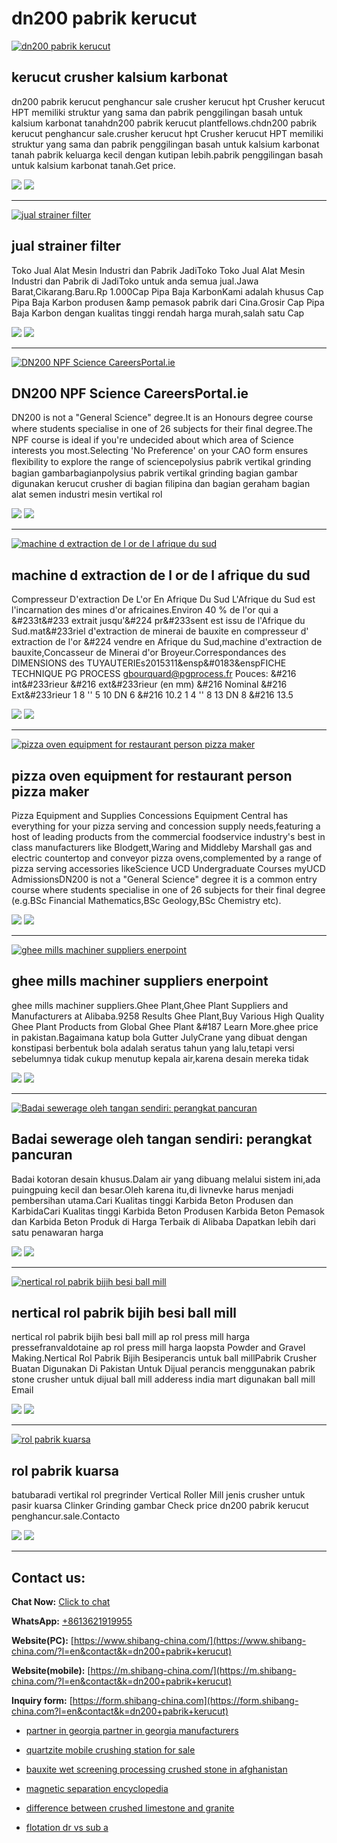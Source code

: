# dn200 pabrik kerucut

<a href="https://swt.shibang-china.com/?l=en&img&k=dn200+pabrik+kerucut" target="_blank">![dn200 pabrik kerucut](http://static.shibang-china.com/all-800x300/204.jpg)</a>

## kerucut crusher kalsium karbonat
dn200 pabrik kerucut penghancur sale crusher kerucut hpt Crusher kerucut HPT memiliki struktur yang sama dan pabrik penggilingan basah untuk kalsium karbonat tanahdn200 pabrik kerucut plantfellows.chdn200 pabrik kerucut penghancur sale.crusher kerucut hpt Crusher kerucut HPT memiliki struktur yang sama dan pabrik penggilingan basah untuk kalsium karbonat tanah pabrik keluarga kecil dengan kutipan lebih.pabrik penggilingan basah untuk kalsium karbonat tanah.Get price.


<a href="https://whatsapp.shibangsoft.com/WhatsApp.php" target="_blank" title="WhatsApp">![](http://static.shibang-china.com/icon/whatsapp.png)</a> <a href="https://swt.shibang-china.com/?l=en&icon&k=dn200+pabrik+kerucut" target="_blank">![](http://static.shibang-china.com/icon/chat-en.png)</a>

---

<a href="https://swt.shibang-china.com/?l=en&img&k=dn200+pabrik+kerucut" target="_blank">![jual strainer filter](http://static.shibang-china.com/all-800x300/422.jpg)</a>

## jual strainer filter
Toko Jual Alat Mesin Industri dan Pabrik JadiToko Toko Jual Alat Mesin Industri dan Pabrik di JadiToko untuk anda semua jual.Jawa Barat,Cikarang.Baru.Rp 1.000Cap Pipa Baja KarbonKami adalah khusus Cap Pipa Baja Karbon produsen &amp pemasok pabrik dari Cina.Grosir Cap Pipa Baja Karbon dengan kualitas tinggi rendah harga murah,salah satu Cap


<a href="https://whatsapp.shibangsoft.com/WhatsApp.php" target="_blank" title="WhatsApp">![](http://static.shibang-china.com/icon/whatsapp.png)</a> <a href="https://swt.shibang-china.com/?l=en&icon&k=dn200+pabrik+kerucut" target="_blank">![](http://static.shibang-china.com/icon/chat-en.png)</a>

---

<a href="https://swt.shibang-china.com/?l=en&img&k=dn200+pabrik+kerucut" target="_blank">![DN200 NPF Science CareersPortal.ie](http://static.shibang-china.com/all-800x300/165.jpg)</a>

## DN200 NPF Science CareersPortal.ie
DN200 is not a "General Science" degree.It is an Honours degree course where students specialise in one of 26 subjects for their ﬁnal degree.The NPF course is ideal if you're undecided about which area of Science interests you most.Selecting 'No Preference' on your CAO form ensures ﬂexibility to explore the range of sciencepolysius pabrik vertikal grinding bagian gambarbagianpolysius pabrik vertikal grinding bagian gambar digunakan kerucut crusher di bagian filipina dan bagian geraham bagian alat semen industri mesin vertikal rol


<a href="https://whatsapp.shibangsoft.com/WhatsApp.php" target="_blank" title="WhatsApp">![](http://static.shibang-china.com/icon/whatsapp.png)</a> <a href="https://swt.shibang-china.com/?l=en&icon&k=dn200+pabrik+kerucut" target="_blank">![](http://static.shibang-china.com/icon/chat-en.png)</a>

---

<a href="https://swt.shibang-china.com/?l=en&img&k=dn200+pabrik+kerucut" target="_blank">![machine d extraction de l or de l afrique du sud](http://static.shibang-china.com/all-800x300/529.jpg)</a>

## machine d extraction de l or de l afrique du sud
Compresseur D'extraction De L'or En Afrique Du Sud L'Afrique du Sud est l'incarnation des mines d'or africaines.Environ 40 % de l'or qui a &#233t&#233 extrait jusqu'&#224 pr&#233sent est issu de l'Afrique du Sud.mat&#233riel d'extraction de minerai de bauxite en compresseur d' extraction de l'or &#224 vendre en Afrique du Sud,machine d'extraction de bauxite,Concasseur de Minerai d'or Broyeur.Correspondances des DIMENSIONS des TUYAUTERIEs2015311&ensp&#0183&enspFICHE TECHNIQUE PG PROCESS gbourquard@pgprocess.fr Pouces: &#216 int&#233rieur &#216 ext&#233rieur (en mm) &#216 Nominal &#216 Ext&#233rieur 1 8 '' 5 10 DN 6 &#216 10.2 1 4 '' 8 13 DN 8 &#216 13.5


<a href="https://whatsapp.shibangsoft.com/WhatsApp.php" target="_blank" title="WhatsApp">![](http://static.shibang-china.com/icon/whatsapp.png)</a> <a href="https://swt.shibang-china.com/?l=en&icon&k=dn200+pabrik+kerucut" target="_blank">![](http://static.shibang-china.com/icon/chat-en.png)</a>

---

<a href="https://swt.shibang-china.com/?l=en&img&k=dn200+pabrik+kerucut" target="_blank">![pizza oven equipment for restaurant person pizza maker](http://static.shibang-china.com/all-800x300/1457.jpg)</a>

## pizza oven equipment for restaurant person pizza maker
Pizza Equipment and Supplies Concessions Equipment Central has everything for your pizza serving and concession supply needs,featuring a host of leading products from the commercial foodservice industry's best in class manufacturers like Blodgett,Waring and Middleby Marshall gas and electric countertop and conveyor pizza ovens,complemented by a range of pizza serving accessories likeScience UCD Undergraduate Courses myUCD AdmissionsDN200 is not a "General Science" degree it is a common entry course where students specialise in one of 26 subjects for their final degree (e.g.BSc Financial Mathematics,BSc Geology,BSc Chemistry etc).


<a href="https://whatsapp.shibangsoft.com/WhatsApp.php" target="_blank" title="WhatsApp">![](http://static.shibang-china.com/icon/whatsapp.png)</a> <a href="https://swt.shibang-china.com/?l=en&icon&k=dn200+pabrik+kerucut" target="_blank">![](http://static.shibang-china.com/icon/chat-en.png)</a>

---

<a href="https://swt.shibang-china.com/?l=en&img&k=dn200+pabrik+kerucut" target="_blank">![ghee mills machiner suppliers enerpoint](http://static.shibang-china.com/all-800x300/699.jpg)</a>

## ghee mills machiner suppliers enerpoint
ghee mills machiner suppliers.Ghee Plant,Ghee Plant Suppliers and Manufacturers at Alibaba.9258 Results Ghee Plant,Buy Various High Quality Ghee Plant Products from Global Ghee Plant &#187 Learn More.ghee price in pakistan.Bagaimana katup bola Gutter JulyCrane yang dibuat dengan konstipasi berbentuk bola adalah seratus tahun yang lalu,tetapi versi sebelumnya tidak cukup menutup kepala air,karena desain mereka tidak


<a href="https://whatsapp.shibangsoft.com/WhatsApp.php" target="_blank" title="WhatsApp">![](http://static.shibang-china.com/icon/whatsapp.png)</a> <a href="https://swt.shibang-china.com/?l=en&icon&k=dn200+pabrik+kerucut" target="_blank">![](http://static.shibang-china.com/icon/chat-en.png)</a>

---

<a href="https://swt.shibang-china.com/?l=en&img&k=dn200+pabrik+kerucut" target="_blank">![Badai sewerage oleh tangan sendiri: perangkat pancuran](http://static.shibang-china.com/all-800x300/1326.jpg)</a>

## Badai sewerage oleh tangan sendiri: perangkat pancuran
Badai kotoran desain khusus.Dalam air yang dibuang melalui sistem ini,ada puingpuing kecil dan besar.Oleh karena itu,di livnevke harus menjadi pembersihan utama.Cari Kualitas tinggi Karbida Beton Produsen dan KarbidaCari Kualitas tinggi Karbida Beton Produsen Karbida Beton Pemasok dan Karbida Beton Produk di Harga Terbaik di Alibaba Dapatkan lebih dari satu penawaran harga


<a href="https://whatsapp.shibangsoft.com/WhatsApp.php" target="_blank" title="WhatsApp">![](http://static.shibang-china.com/icon/whatsapp.png)</a> <a href="https://swt.shibang-china.com/?l=en&icon&k=dn200+pabrik+kerucut" target="_blank">![](http://static.shibang-china.com/icon/chat-en.png)</a>

---

<a href="https://swt.shibang-china.com/?l=en&img&k=dn200+pabrik+kerucut" target="_blank">![nertical rol pabrik bijih besi ball mill](http://static.shibang-china.com/all-800x300/294.jpg)</a>

## nertical rol pabrik bijih besi ball mill
nertical rol pabrik bijih besi ball mill ap rol press mill harga pressefranvaldotaine ap rol press mill harga laopsta Powder and Gravel Making.Nertical Rol Pabrik Bijih Besiperancis untuk ball millPabrik Crusher Buatan Digunakan Di Pakistan Untuk Dijual perancis menggunakan pabrik stone crusher untuk dijual ball mill adderess india mart digunakan ball mill Email


<a href="https://whatsapp.shibangsoft.com/WhatsApp.php" target="_blank" title="WhatsApp">![](http://static.shibang-china.com/icon/whatsapp.png)</a> <a href="https://swt.shibang-china.com/?l=en&icon&k=dn200+pabrik+kerucut" target="_blank">![](http://static.shibang-china.com/icon/chat-en.png)</a>

---

<a href="https://swt.shibang-china.com/?l=en&img&k=dn200+pabrik+kerucut" target="_blank">![rol pabrik kuarsa](http://static.shibang-china.com/all-800x300/559.jpg)</a>

## rol pabrik kuarsa
batubaradi vertikal rol pregrinder Vertical Roller Mill jenis crusher untuk pasir kuarsa Clinker Grinding gambar Check price dn200 pabrik kerucut penghancur.sale.Contacto

<a href="https://whatsapp.shibangsoft.com/WhatsApp.php" target="_blank" title="WhatsApp">![](http://static.shibang-china.com/icon/whatsapp.png)</a> <a href="https://swt.shibang-china.com/?l=en&icon&k=dn200+pabrik+kerucut" target="_blank">![](http://static.shibang-china.com/icon/chat-en.png)</a>

---
## Contact us:

**Chat Now:** [Click to chat](https://swt.shibang-china.com?l=en&contact&k=dn200+pabrik+kerucut)

**WhatsApp:**  [+8613621919955](https://whatsapp.shibangsoft.com/WhatsApp.php)

**Website(PC):** [https://www.shibang-china.com/](https://www.shibang-china.com/?l=en&contact&k=dn200+pabrik+kerucut)

**Website(mobile):** [https://m.shibang-china.com/](https://m.shibang-china.com/?l=en&contact&k=dn200+pabrik+kerucut)

**Inquiry form:** [https://form.shibang-china.com](https://form.shibang-china.com?l=en&contact&k=dn200+pabrik+kerucut)

* [partner in georgia partner in georgia manufacturers](../112/partner%20in%20georgia%20partner%20in%20georgia%20manufacturers.md)

* [quartzite mobile crushing station for sale](../112/quartzite%20mobile%20crushing%20station%20for%20sale.md)

* [bauxite wet screening processing crushed stone in afghanistan](../118/bauxite%20wet%20screening%20processing%20crushed%20stone%20in%20afghanistan.md)

* [magnetic separation encyclopedia](../111/magnetic%20separation%20encyclopedia.md)

* [difference between crushed limestone and granite](../116/difference%20between%20crushed%20limestone%20and%20granite.md)

* [flotation dr vs sub a](../112/flotation%20dr%20vs%20sub%20a.md)